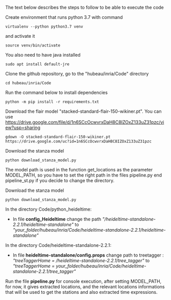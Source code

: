 The text below describes the steps to follow to be able to execute the code 


Create environment that runs python 3.7 with command 
```
virtualenv --python python3.7 venv
```
and activate it 
```
source venv/bin/activate
```
You also need to have java installed
```
sudo apt install default-jre
```

Clone the github repository, go to the "hubeau/inria/Code" directory
```
cd hubeau/inria/Code
```

Run the command below to install dependencies
```
python -m pip install -r requirements.txt
```
Download the flair model "stacked-standard-flair-150-wikiner.pt". You can use https://drive.google.com/file/d/1n6SCcOcwvrxDaH8C8IZOxZ133uZ31pzc/view?usp=sharing
```console
gdown -O stacked-standard-flair-150-wikiner.pt https://drive.google.com/uc?id=1n6SCcOcwvrxDaH8C8IZOxZ133uZ31pzc
```

Download the stanza model
```console 
python download_stanza_model.py
```

The model path is used in the function get_locations as the parameter MODEL_PATH, so you have
to set the right path in the files pipeline.py end pipeline_st.py if you decide to change the directory.

Download the stanza model
```console 
python download_stanza_model.py
```

In the directory Code/python_heideltime:
  - In file **config_Heideltime** change the path *"/heideltime-standalone-2.2.1/heideltime-standalone"*
    to  *"your_folder/hubeau/inria/Code/heideltime-standalone-2.2.1/heideltime-standalone"*
    
In the directory Code/heideltime-standalone-2.2.1:
  - In file **heideltime-standalone/config.props**
     change path to treetagger :
    *"treeTaggerHome = /heideltime-standalone-2.2.1/tree_tagger"* to
    *"treeTaggerHome = your_folder/hubeau/inria/Code/heideltime-standalone-2.2.1/tree_tagger"*

Run the file **pipeline.py** for console execution, after setting MODEL_PATH,
for now, it gives extracted locations, and the relevant locations informations that will be used to get the stations and 
also extracted time expressions.
